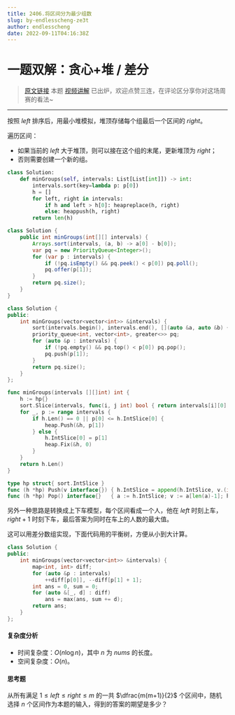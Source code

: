 ```yaml
---
title: 2406.将区间分为最少组数
slug: by-endlesscheng-ze3t
author: endlesscheng
date: 2022-09-11T04:16:38Z
---
```

# 一题双解：贪心+堆 / 差分
 
> [原文链接](https://leetcode.cn/problems/divide-intervals-into-minimum-number-of-groups/solution/by-endlesscheng-ze3t)
本题 [视频讲解](https://www.bilibili.com/video/BV1it4y1L7kL) 已出炉，欢迎点赞三连，在评论区分享你对这场周赛的看法~

---
 
按照 $\textit{left}$ 排序后，用最小堆模拟，堆顶存储每个组最后一个区间的 $\textit{right}$。

遍历区间：

- 如果当前的 $\textit{left}$ 大于堆顶，则可以接在这个组的末尾，更新堆顶为 $\textit{right}$；
- 否则需要创建一个新的组。

```py [sol1-Python3]
class Solution:
    def minGroups(self, intervals: List[List[int]]) -> int:
        intervals.sort(key=lambda p: p[0])
        h = []
        for left, right in intervals:
            if h and left > h[0]: heapreplace(h, right)
            else: heappush(h, right)
        return len(h)
```

```java [sol1-Java]
class Solution {
    public int minGroups(int[][] intervals) {
        Arrays.sort(intervals, (a, b) -> a[0] - b[0]);
        var pq = new PriorityQueue<Integer>();
        for (var p : intervals) {
            if (!pq.isEmpty() && pq.peek() < p[0]) pq.poll();
            pq.offer(p[1]);
        }
        return pq.size();
    }
}
```

```cpp [sol1-C++]
class Solution {
public:
    int minGroups(vector<vector<int>> &intervals) {
        sort(intervals.begin(), intervals.end(), [](auto &a, auto &b) { return a[0] < b[0]; });
        priority_queue<int, vector<int>, greater<>> pq;
        for (auto &p : intervals) {
            if (!pq.empty() && pq.top() < p[0]) pq.pop();
            pq.push(p[1]);
        }
        return pq.size();
    }
};
```

```go [sol1-Go]
func minGroups(intervals [][]int) int {
	h := hp{}
	sort.Slice(intervals, func(i, j int) bool { return intervals[i][0] < intervals[j][0] })
	for _, p := range intervals {
		if h.Len() == 0 || p[0] <= h.IntSlice[0] {
			heap.Push(&h, p[1])
		} else {
			h.IntSlice[0] = p[1]
			heap.Fix(&h, 0)
		}
	}
	return h.Len()
}

type hp struct{ sort.IntSlice }
func (h *hp) Push(v interface{}) { h.IntSlice = append(h.IntSlice, v.(int)) }
func (h *hp) Pop() interface{}   { a := h.IntSlice; v := a[len(a)-1]; h.IntSlice = a[:len(a)-1]; return v }
```

另外一种思路是转换成上下车模型，每个区间看成一个人，他在 $\textit{left}$ 时刻上车，$\textit{right}+1$ 时刻下车，最后答案为同时在车上的人数的最大值。

这可以用差分数组实现，下面代码用的平衡树，方便从小到大计算。

```cpp [sol2-C++]
class Solution {
public:
    int minGroups(vector<vector<int>> &intervals) {
        map<int, int> diff;
        for (auto &p : intervals)
            ++diff[p[0]], --diff[p[1] + 1];
        int ans = 0, sum = 0;
        for (auto &[_, d] : diff)
            ans = max(ans, sum += d);
        return ans;
    }
};
```

#### 复杂度分析

- 时间复杂度：$O(n\log n)$，其中 $n$ 为 $\textit{nums}$ 的长度。
- 空间复杂度：$O(n)$。

#### 思考题

从所有满足 $1\le\textit{left}\le\textit{right}\le m$ 的一共 $\dfrac{m(m+1)}{2}$ 个区间中，随机选择 $n$ 个区间作为本题的输入，得到的答案的期望是多少？
